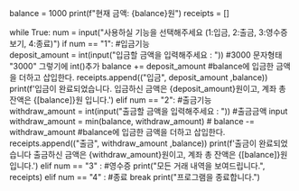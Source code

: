 balance = 1000
print(f"현재 금액: {balance}원")
receipts = []

while True:
    num = input("사용하실 기능을 선택해주세요 (1:입금, 2:출금, 3:영수증보기, 4:종료)")
    if num == "1":
        #입금기능  
        deposit_amount = int(input("입금할 금액을 입력해주세요 : ")) #3000 문자형태 "3000" 그렇기에 int()추가 
        balance += deposit_amount   #balance에 입금한 금액을 더하고 삽입한다.
        receipts.append(("입금", deposit_amount ,balance))
        print(f'입금이 완료되었습니다. 입금하신 금액은 {deposit_amount}원이고, 계좌 총 잔액은 {[balance]}원 입니다.')
    elif num == "2":
        #출금기능  
        withdraw_amount  = int(input("출금할 금액을 입력해주세요 : ")) #출금금액 input
        withdraw_amount = min(balance, withdraw_amount) #
        balance -= withdraw_amount   #balance에 입금한 금액을 더하고 삽입한다.
        receipts.append(("출금", withdraw_amount ,balance))
        print(f'출금이 완료되었습니다 출금하신 금액은 {withdraw_amount}원이고, 계좌 총 잔액은 {[balance]}원 입니다.')
    elif num == "3" :
        #영수증
        print("모든 거래 내역을 보여드립니다.", receipts)
    elif num == "4" :
        #종료
        break
print("프로그램을 종료합니다.")